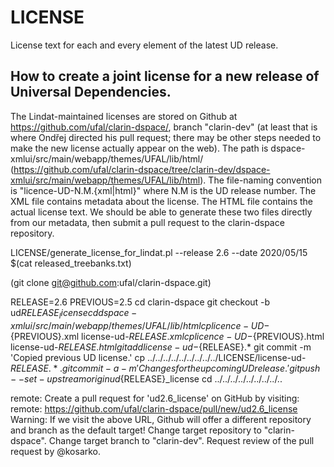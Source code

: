# LICENSE
License text for each and every element of the latest UD release.

## How to create a joint license for a new release of Universal Dependencies.

The Lindat-maintained licenses are stored on Github at https://github.com/ufal/clarin-dspace/, branch "clarin-dev" (at least that is where Ondřej directed his pull request; there may be other steps needed to make the new license actually appear on the web). The path is dspace-xmlui/src/main/webapp/themes/UFAL/lib/html/ (https://github.com/ufal/clarin-dspace/tree/clarin-dev/dspace-xmlui/src/main/webapp/themes/UFAL/lib/html). The file-naming convention is "licence-UD-N.M.{xml|html}" where N.M is the UD release number. The XML file contains metadata about the license. The HTML file contains the actual license text. We should be able to generate these two files directly from our metadata, then submit a pull request to the clarin-dspace repository.

LICENSE/generate_license_for_lindat.pl --release 2.6 --date 2020/05/15 $(cat released_treebanks.txt)

(git clone git@github.com:ufal/clarin-dspace.git)

RELEASE=2.6
PREVIOUS=2.5
cd clarin-dspace
git checkout -b ud${RELEASE}_license
cd dspace-xmlui/src/main/webapp/themes/UFAL/lib/html
cp licence-UD-${PREVIOUS}.xml license-ud-${RELEASE}.xml
cp licence-UD-${PREVIOUS}.html license-ud-${RELEASE}.html
git add license-ud-${RELEASE}.*
git commit -m 'Copied previous UD license.'
cp ../../../../../../../../../LICENSE/license-ud-${RELEASE}.* .
git commit -a -m 'Changes for the upcoming UD release.'
git push --set-upstream origin ud${RELEASE}_license
cd ../../../../../../../../..

remote: Create a pull request for 'ud2.6_license' on GitHub by visiting:
remote:      https://github.com/ufal/clarin-dspace/pull/new/ud2.6_license
Warning: If we visit the above URL, Github will offer a different repository and branch as the default target!
Change target repository to "clarin-dspace".
Change target branch to "clarin-dev".
Request review of the pull request by @kosarko.
